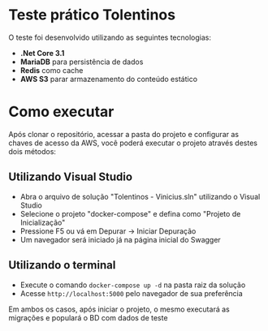 # Teste prático Tolentinos

O teste foi desenvolvido utilizando as seguintes tecnologias:
- **.Net Core 3.1**
- **MariaDB** para persistência de dados
- **Redis** como cache
- **AWS S3** parar armazenamento do conteúdo estático

# Como executar
Após clonar o repositório, acessar a pasta do projeto e configurar as chaves de acesso da AWS, você poderá executar o projeto através destes dois métodos:

## Utilizando Visual Studio
- Abra o arquivo de solução "Tolentinos - Vinicius.sln" utilizando o Visual Studio
- Selecione o projeto "docker-compose" e defina como "Projeto de Inicialização"
- Pressione F5 ou vá em Depurar -> Iniciar Depuração
- Um navegador será iniciado já na página inicial do Swagger

## Utilizando o  terminal
- Execute o comando `docker-compose up -d` na pasta raiz da solução
- Acesse `http://localhost:5000` pelo navegador de sua preferência

Em ambos os casos, após iniciar o projeto, o mesmo executará as migrações e populará o BD com dados de teste
